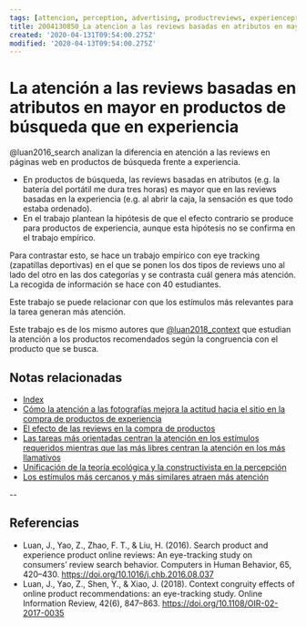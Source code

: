 ```yaml
---
tags: [attencion, perception, advertising, productreviews, experienceproducts, searchproducts, eyetracking, Notebooks/attention, Notebooks/perception]
title: 2004130850_La atencion a las reviews basadas en atributos en mayor en productos de búsqueda que en experiencia
created: '2020-04-131T09:54:00.275Z'
modified: '2020-04-13T09:54:00.275Z'
---
```


# La atención a las reviews basadas en atributos en mayor en productos de búsqueda que en experiencia

 @luan2016_search analizan la diferencia en atención a las reviews en páginas web en productos de búsqueda frente a experiencia.

 - En productos de búsqueda, las reviews basadas en atributos (e.g. la batería del portátil me dura tres horas) es mayor que en las reviews basadas en la experiencia (e.g. al abrir la caja, la sensación es que todo estaba ordenado).
 - En el trabajo plantean la hipótesis de que el efecto contrario se produce para productos de experiencia, aunque esta hipótesis no se confirma en el trabajo empírico.

 Para contrastar esto, se hace un trabajo empírico con eye tracking (zapatillas deportivas) en el que se ponen los dos tipos de reviews uno al lado del otro en las dos categorías y se contrasta cuál genera más atención. La recogida de información se hace con 40 estudiantes.

Este trabajo se puede relacionar con que los estímulos más relevantes para la tarea generan más atención.

 Este trabajo es de los mismo autores que [@luan2018_context](2003281654_atencion_recomendaciones_congruencia_productos.md) que estudian la atención a los productos recomendados según la congruencia con el producto que se busca.

## Notas relacionadas

- [Index](_2003101705_index.md)
- [Cómo la atención a las fotografías mejora la actitud hacia el sitio en la compra de productos de experiencia](2003210809_atencionfotos_productosexperiencia.md)
- [El efecto de las reviews en la compra de productos](2005031821_efectodelasreviews_compra_productos.md)
- [Las tareas más orientadas centran la atención en los estímulos requeridos mientras que las más libres centran la atención en los más llamativos](2003220949_eyetracking_measures_differ_bytask.md)
- [Unificación de la teoría ecológica y la constructivista en la percepción](2003161131_unificacion_percepcion_ecologia_construccion.md)
- [Los estímulos más cercanos y más similares atraen más atención](2003260716_estimulosproximosysimilares_atencion.md)
 
--
## Referencias

- Luan, J., Yao, Z., Zhao, F. T., & Liu, H. (2016). Search product and experience product online reviews: An eye-tracking study on consumers’ review search behavior. Computers in Human Behavior, 65, 420–430. https://doi.org/10.1016/j.chb.2016.08.037
- Luan, J., Yao, Z., Shen, Y., & Xiao, J. (2018). Context congruity effects of online product recommendations: an eye-tracking study. Online Information Review, 42(6), 847–863. https://doi.org/10.1108/OIR-02-2017-0035